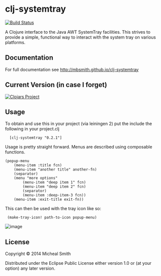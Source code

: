 # clj-systemtray

[![Build Status](https://travis-ci.com/mbsmith/clj-systemtray.svg)](https://travis-ci.com/mbsmith/clj-systemtray)

A Clojure interface to the Java AWT SystemTray facilities.  This strives to provide
a simple, functional way to interact with the system tray on various platforms.

## Documentation

For full documentation see http://mbsmith.github.io/clj-systemtray

## Current Version (in case I forget)
[![Clojars Project](http://clojars.org/clj-systemtray/latest-version.svg)](http://clojars.org/clj-systemtray)

## Usage

To obtain and use this in your project (via leiningen 2) put the include the
following in your project.clj

	  [clj-systemtray "0.2.1"]

Usage is pretty straight forward.  Menus are described using composable functions.

    (popup-menu
        (menu-item :title fcn)
        (menu-item "another title" another-fn)
        (separator)
        (menu "more options"
            (menu-item "deep item 1" fcn)
            (menu-item "deep item 2" fcn)
            (separator)
            (menu-item :deep-item-3 fcn))
        (menu-item :exit-title exit-fn))

This can then be used with the tray icon like so:

     (make-tray-icon! path-to-icon popup-menu)

![image](https://cloud.githubusercontent.com/assets/56411/6353164/9df71070-bc15-11e4-9114-e22e1e1e450d.png)

## License

Copyright © 2014 Micheal Smith

Distributed under the Eclipse Public License either version 1.0 or (at
your option) any later version.
